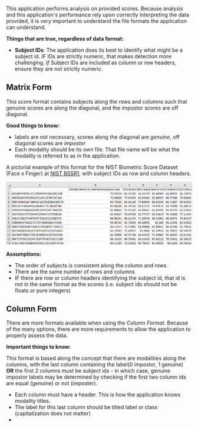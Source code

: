This application performs analysis on provided scores. Because analysis 
and this application's performance rely upon correctly interpreting the
data provided, it is very important to understand the file formats the 
application can understand.

**Things that are true, regardless of data format:**

* **Subject IDs**: The application does its best to identify what might 
be a subject id. IF IDs are strictly numeric, that makes detection more 
challenging. *If* Subject IDs are included as column or row headers, 
ensure they are not strictly numeric.

## Matrix Form ##

This score format contains subjects along the rows and columns such that 
genuine scores are along the diagonal, and the impostor scores are off
diagonal. 

**Good things to know:**

* labels are not necessary, scores along the diagonal are *genuine*, off 
diagonal scores are *impostor*
* Each modality should be its own file. That file name will be what 
the modality is referred to as in the application. 

A pictorial example of this format for the NIST Biometric Score Dataset 
(Face x Finger) at [NIST BSSR1](https://www.nist.gov/itl/iad/image-group/nist-biometric-scores-set-bssr1),
 with subject IDs as row and column headers.
 
![BSSR1 Score Format](https://github.com/melissadale/ScoreFusionApp/blob/master/graphics/Wikis/matrixWheaders.png)



**Assumptions:**

 * The order of subjects is consistent along the column and rows
 * There are the same number of rows and columns  
 * IF there are row or column headers identifying the subject id, that 
 id is not in the same format as the scores (i.e. subject ids should not
 be floats or pure integers)
 
## Column Form ##

There are more formats available when using the *Column Format*. Because 
of the many options, there are more requirements to allow the application
to properly assess the data. 

**Important things to know:**

This format is based along the concept that there are modalities along 
the columns, with the last column containing the label(0 impostor, 1 
genuine) **OR** the first 2 columns must be subject ids - in which case,
 genuine impostor labels may be determined by checking if the first two 
 column ids are equal (genuine) or not (imposter). 
 
* Each column must have a header. This is how the application knows 
    modality titles.
* The label for this last column should be titled label 
or class (capitalization does not matter)
*
